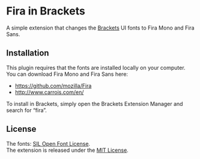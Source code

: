 # Fira in Brackets
A simple extension that changes the [Brackets](http://brackets.io/) UI fonts to Fira Mono and Fira Sans.

## Installation
This plugin requires that the fonts are installed locally on your computer. You can download Fira Mono and Fira Sans here:
* https://github.com/mozilla/Fira
* http://www.carrois.com/en/

To install in Brackets, simply open the Brackets Extension Manager and search for “fira”.

## License
The fonts: [SIL Open Font License](https://github.com/mozilla/Fira/blob/master/LICENSE).<br>
The extension is released under the [MIT License](http://opensource.org/licenses/MIT).